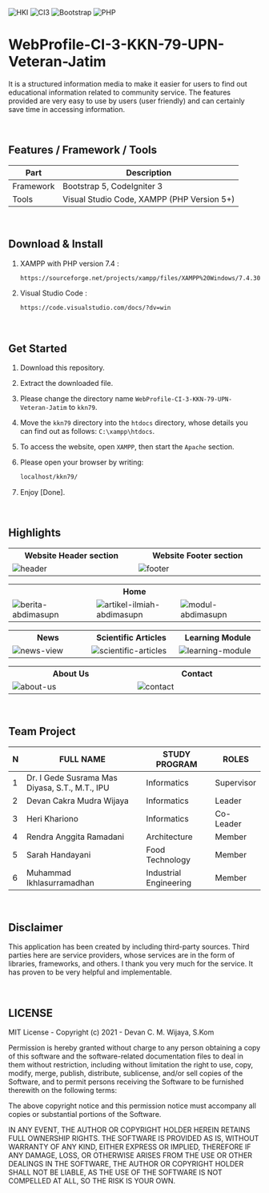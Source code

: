 ![HKI](https://img.shields.io/badge/Project-HKI-blue?logo=github&color=%23F7DF1E)
![CI3](https://img.shields.io/badge/-Codeigniter3-blue?style=flat&logo=Codeigniter)
![Bootstrap](https://img.shields.io/badge/-Bootstrap5-purple.svg?&logo=bootstrap&logoColor=white)
![PHP](https://img.shields.io/badge/-PHP-grey.svg?&logo=PHP&logoColor=white)

# WebProfile-CI-3-KKN-79-UPN-Veteran-Jatim
It is a structured information media to make it easier for users to find out educational information related to community service. The features provided are very easy to use by users (user friendly) and can certainly save time in accessing information.

<br>

## Features / Framework / Tools
| Part | Description |
| --- | --- |
| Framework | Bootstrap 5, CodeIgniter 3 |
| Tools | Visual Studio Code, XAMPP (PHP Version 5+) |

<br>

## Download & Install
1. XAMPP with PHP version 7.4 :

   ```bash
   https://sourceforge.net/projects/xampp/files/XAMPP%20Windows/7.4.30/xampp-windows-x64-7.4.30-1-VC15-installer.exe/download
   ```

2. Visual Studio Code :

   ```bash
   https://code.visualstudio.com/docs/?dv=win
   ```

<br>

## Get Started
1. Download this repository.<br>

2. Extract the downloaded file.<br>

3. Please change the directory name ``` WebProfile-CI-3-KKN-79-UPN-Veteran-Jatim ``` to ``` kkn79 ```.<br>

4. Move the ``` kkn79 ``` directory into the ``` htdocs ``` directory, whose details you can find out as follows: ``` C:\xampp\htdocs ```.<br>

5. To access the website, open ``` XAMPP ```, then start the ``` Apache ``` section.<br>

6. Please open your browser by writing:<br>
   ```bash
   localhost/kkn79/
   ```
   
7. Enjoy [Done].

<br>

## Highlights
<table>
<tr>
<th width="420">Website Header section</th>
<th width="420">Website Footer section</th>
</tr>
<tr>
<td><img src="https://github.com/devancakra/WebProfile-CI-3-KKN-79-UPN-Veteran-Jatim/assets/54527592/adbcde7a-ea2f-4293-9ee5-c35f4f470cf0" alt="header"></td>
<td><img src="https://github.com/devancakra/WebProfile-CI-3-KKN-79-UPN-Veteran-Jatim/assets/54527592/c713eb37-0902-48d0-915f-21c490471130" alt="footer"></td>
</tr>
</table>
<table>
<tr>
<th colspan="3">Home</th>
</tr>
<tr>
<td width="280"><img src="https://github.com/devancakra/WebProfile-CI-3-KKN-79-UPN-Veteran-Jatim/assets/54527592/47471c4d-e2e8-432e-8a6a-edb686bfda5f" alt="berita-abdimasupn"></td>
<td width="280"><img src="https://github.com/devancakra/WebProfile-CI-3-KKN-79-UPN-Veteran-Jatim/assets/54527592/806c349c-60a3-4193-ad1e-24a18e183789" alt="artikel-ilmiah-abdimasupn"></td>
<td width="280"><img src="https://github.com/devancakra/WebProfile-CI-3-KKN-79-UPN-Veteran-Jatim/assets/54527592/887b52ae-d4bc-46ee-beff-3a46b4b105e8" alt="modul-abdimasupn"></td>
</tr>
</table>
<table>
<tr>
<th width="280">News</th>
<th width="280">Scientific Articles</th>
<th width="280">Learning Module</th>
</tr>
<tr>
<td><img src="https://github.com/devancakra/WebProfile-CI-3-KKN-79-UPN-Veteran-Jatim/assets/54527592/17b6110b-6040-40fa-af4e-974d26c03c27" alt="news-view"></td>
<td><img src="https://github.com/devancakra/WebProfile-CI-3-KKN-79-UPN-Veteran-Jatim/assets/54527592/b0f60c14-639f-4585-be27-b0cb0ffe974b" alt="scientific-articles"></td>
<td><img src="https://github.com/devancakra/WebProfile-CI-3-KKN-79-UPN-Veteran-Jatim/assets/54527592/3cfd16fa-915d-47fc-b1d9-7f8fb431d8e4" alt="learning-module"></td>
</tr>
</table>
<table>
<tr>
<th width="420">About Us</th>
<th width="420">Contact</th>
</tr>
<tr>
<td><img src="https://github.com/devancakra/WebProfile-CI-3-KKN-79-UPN-Veteran-Jatim/assets/54527592/25012209-15ce-4fd6-8591-a2f079c50ff3" alt="about-us"></td>
<td><img src="https://github.com/devancakra/WebProfile-CI-3-KKN-79-UPN-Veteran-Jatim/assets/54527592/a4cfafca-54bd-49c7-a802-ef2b32e32df1" alt="contact"></td>
</tr>
</table>

<br>

## Team Project
| N | FULL NAME | STUDY PROGRAM | ROLES |
| --- | --- | --- | --- |
| 1 | Dr. I Gede Susrama Mas Diyasa, S.T., M.T., IPU | Informatics | Supervisor |
| 2 | Devan Cakra Mudra Wijaya | Informatics | Leader |
| 3 | Heri Khariono | Informatics | Co-Leader |
| 4 | Rendra Anggita Ramadani | Architecture | Member |
| 5 | Sarah Handayani | Food Technology | Member |
| 6 | Muhammad Ikhlasurramadhan | Industrial Engineering | Member |

<br>

## Disclaimer
This application has been created by including third-party sources. Third parties here are service providers, whose services are in the form of libraries, frameworks, and others. I thank you very much for the service. It has proven to be very helpful and implementable.

<br>

## LICENSE
MIT License - Copyright (c) 2021 - Devan C. M. Wijaya, S.Kom

Permission is hereby granted without charge to any person obtaining a copy of this software and the software-related documentation files to deal in them without restriction, including without limitation the right to use, copy, modify, merge, publish, distribute, sublicense, and/or sell copies of the Software, and to permit persons receiving the Software to be furnished therewith on the following terms:

The above copyright notice and this permission notice must accompany all copies or substantial portions of the Software.

IN ANY EVENT, THE AUTHOR OR COPYRIGHT HOLDER HEREIN RETAINS FULL OWNERSHIP RIGHTS. THE SOFTWARE IS PROVIDED AS IS, WITHOUT WARRANTY OF ANY KIND, EITHER EXPRESS OR IMPLIED, THEREFORE IF ANY DAMAGE, LOSS, OR OTHERWISE ARISES FROM THE USE OR OTHER DEALINGS IN THE SOFTWARE, THE AUTHOR OR COPYRIGHT HOLDER SHALL NOT BE LIABLE, AS THE USE OF THE SOFTWARE IS NOT COMPELLED AT ALL, SO THE RISK IS YOUR OWN.
